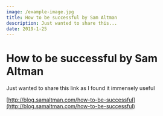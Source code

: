 ```yaml
---
image: /example-image.jpg
title: How to be successful by Sam Altman
description: Just wanted to share this...
date: 2019-1-25
---
```


# How to be successful by Sam Altman

Just wanted to share this link as I found it immensely useful

[http://blog.samaltman.com/how-to-be-successful](http://blog.samaltman.com/how-to-be-successful)
